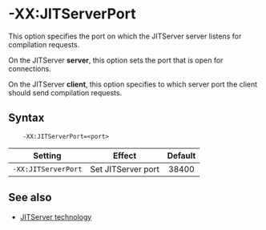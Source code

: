 <!--
* Copyright (c) 2017, 2025 IBM Corp. and others
*
* This program and the accompanying materials are made
* available under the terms of the Eclipse Public License 2.0
* which accompanies this distribution and is available at
* https://www.eclipse.org/legal/epl-2.0/ or the Apache
* License, Version 2.0 which accompanies this distribution and
* is available at https://www.apache.org/licenses/LICENSE-2.0.
*
* This Source Code may also be made available under the
* following Secondary Licenses when the conditions for such
* availability set forth in the Eclipse Public License, v. 2.0
* are satisfied: GNU General Public License, version 2 with
* the GNU Classpath Exception [1] and GNU General Public
* License, version 2 with the OpenJDK Assembly Exception [2].
*
* [1] https://www.gnu.org/software/classpath/license.html
* [2] https://openjdk.org/legal/assembly-exception.html
*
* SPDX-License-Identifier: EPL-2.0 OR Apache-2.0 OR GPL-2.0-only WITH Classpath-exception-2.0 OR GPL-2.0-only WITH OpenJDK-assembly-exception-1.0
-->

# -XX:JITServerPort

This option specifies the port on which the JITServer server listens for compilation requests.

On the JITServer **server**, this option sets the port that is open for connections.

On the JITServer **client**, this option specifies to which server port the client should send compilation requests.

## Syntax

        -XX:JITServerPort=<port>

| Setting                 | Effect | Default                                                                            |
|-------------------------|--------|:----------------------------------------------------------------------------------:|
|`-XX:JITServerPort`           | Set JITServer port | 38400                                                                                    |

## See also

- [JITServer technology](jitserver.md)

<!-- ==== END OF TOPIC ==== xxjitserverport.md ==== -->
